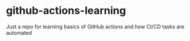 # github-actions-learning
Just a repo for learning basics of GitHub actions and how CI/CD tasks are automated
